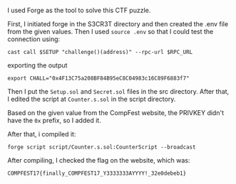 I used Forge as the tool to solve this CTF puzzle.

First, I initiated forge in the S3CR3T directory and then created the .env file from the given values.
Then I used ```source .env``` so that I could test the connection using:
```
cast call $SETUP "challenge()(address)" --rpc-url $RPC_URL
```

exporting the output
```
export CHALL="0x4F13C75a208BF84B95eC8C04983c16C89F6883f7"
```

Then I put the ```Setup.sol``` and ```Secret.sol``` files in the src directory. 
After that, I edited the script at `Counter.s.sol` in the script directory.

Based on the given value from the CompFest website, the PRIVKEY didn't have the ```0x``` prefix, so I added it.

After that, i compiled it:

```forge script script/Counter.s.sol:CounterScript --broadcast```

After compiling, I checked the flag on the website, which was:

```COMPFEST17{finally_COMPFEST17_Y3333333AYYYY!_32e0debeb1}```
